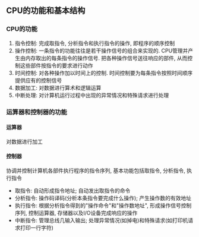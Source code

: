 ## CPU的功能和基本结构

### CPU的功能

1. 指令控制: 完成取指令, 分析指令和执行指令的操作, 即程序的顺序控制
2. 操作控制: 一条指令的功能往往是若干操作信号的组合来实现的. CPU管理并产生由内存取出的每条指令的操作信号. 把各种操作信号送往响应的部件, 从而控制这些部件按指令的要求进行动作
3. 时间控制: 对各种操作加以时间上的控制. 时间控制要为每条指令按照时间顺序提供应有的控制信号
4. 数据加工: 对数据进行算术和逻辑运算
5. 中断处理: 对计算机运行过程中出现的异常情况和特殊请求进行处理

### 运算器和控制器的功能

#### 运算器

对数据进行加工

#### 控制器

协调并控制计算机各部件执行程序的指令序列, 基本功能包括取指令, 分析指令, 执行指令
- 取指令: 自动形成指令地址; 自动发出取指令的命令
- 分析指令: 操作码译码(分析本条指令要完成什么操作); 产生操作数的有效地址
- 执行指令: 根据分析指令得到的"操作命令"和"操作数地址", 形成操作信号控制序列, 控制运算器, 存储器以及I/O设备完成响应的操作
- 中断指令: 管理总线几输入输出; 处理异常情况(如掉电)和特殊请求(如打印机请求打印一行字符)